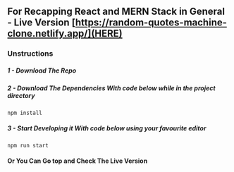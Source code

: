 ## For Recapping React and MERN Stack in General - Live Version [https://random-quotes-machine-clone.netlify.app/](HERE)

### Unstructions
##### 1 - Download The Repo
##### 2 - Download The Dependencies With code below while in the project directory

```
npm install
```
##### 3 - Start Developing it With code below using your favourite editor

```
npm run start
```

#### Or You Can Go top and Check The Live Version

